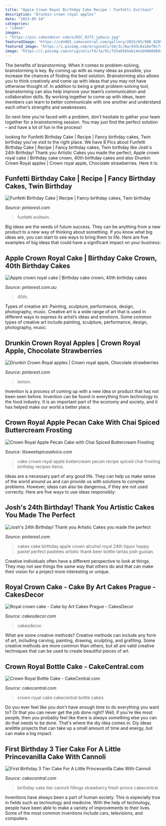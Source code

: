 ```yaml
---
title: "Apple Crown Royal Birthday Cake Recipe : Funfetti Eviltwin"
description: "Drunkin crown royal apples"
date: "2023-05-14"
categories:
- "ideas"
images:
- "https://pic.cakesdecor.com/o/DSC_0275_jpduca.jpg"
featuredImage: "https://cdn001.cakecentral.com/gallery/2015/03/900_82892562up_crown-royal-bottle-cake.jpg"
featured_image: "https://i.pinimg.com/originals/59/3c/8a/593c8a18ef0cf457dc37ba9ac2ee5301.jpg"
image: "https://i.pinimg.com/originals/fd/3a/91/fd3a9169ab14e5d488898dcef25acae9.jpg"
---
```



The benefits of brainstorming.
When it comes to problem-solving, brainstorming is key. By coming up with as many ideas as possible, you increase the chances of finding the best solution. Brainstorming also allows you to think creatively and come up with ideas that you may not have otherwise thought of.
In addition to being a great problem-solving tool, brainstorming can also help improve your team’s communication and collaboration skills. By working together to come up with ideas, team members can learn to better communicate with one another and understand each other’s strengths and weaknesses.

So next time you’re faced with a problem, don’t hesitate to gather your team together for a brainstorming session. You may just find the perfect solution – and have a lot of fun in the process!

	

		
looking for Funfetti Birthday Cake | Recipe | Fancy birthday cakes, Twin birthday you've visit to the right place. We have 8 Pics about Funfetti Birthday Cake | Recipe | Fancy birthday cakes, Twin birthday like Josh&#039;s 24th Birthday! Thank you Artistic Cakes you made the perfect, Apple crown royal cake | Birthday cake crown, 40th birthday cakes and also Drunkin Crown Royal apples | Crown royal apple, Chocolate strawberries. Here it is:
		
    
## Funfetti Birthday Cake | Recipe | Fancy Birthday Cakes, Twin Birthday

<img loading=lazy src="https://i.pinimg.com/originals/fd/3a/91/fd3a9169ab14e5d488898dcef25acae9.jpg" onerror="this.onerror=null;this.src='https://tse2.mm.bing.net/th?id=OIP.0goUh_4E6-KlOQ6N0nz1AAHaLH&amp;pid=15.1';" alt="Funfetti Birthday Cake | Recipe | Fancy birthday cakes, Twin birthday">

_Source: pinterest.com_

>funfetti eviltwin. 

	

Big ideas are the seeds of future success. They can be anything from a new product to a new way of thinking about something. If you know what big ideas are, you can start to see ways to bring them to life. Here are five examples of big ideas that could have a significant impact on your business:

    
## Apple Crown Royal Cake | Birthday Cake Crown, 40th Birthday Cakes

<img loading=lazy src="https://i.pinimg.com/originals/59/3c/8a/593c8a18ef0cf457dc37ba9ac2ee5301.jpg" onerror="this.onerror=null;this.src='https://tse2.mm.bing.net/th?id=OIP.bDH04KEN0vqFYHpyisWOLgAAAA&amp;pid=15.1';" alt="Apple crown royal cake | Birthday cake crown, 40th birthday cakes">

_Source: pinterest.com.au_

>45th. 

	

Types of creative art: Painting, sculpture, performance, design, photography, music.
Creative art is a wide range of art that is used in different ways to express its artist’s ideas and emotions. Some common types of creative art include painting, sculpture, performance, design, photography, music.

    
## Drunkin Crown Royal Apples | Crown Royal Apple, Chocolate Strawberries

<img loading=lazy src="https://i.pinimg.com/originals/fc/0f/5d/fc0f5d7f3e1982e396a3cfd592aa9741.jpg" onerror="this.onerror=null;this.src='https://tse3.mm.bing.net/th?id=OIP.qgbFsdyt_4CIGzRJrsq8fgHaJ4&amp;pid=15.1';" alt="Drunkin Crown Royal apples | Crown royal apple, Chocolate strawberries">

_Source: pinterest.com_

>lemon. 

	

Invention is a process of coming up with a new idea or product that has not been seen before. Invention can be found in everything from technology to the food industry. It is an important part of the economy and society, and it has helped make our world a better place.

    
## Crown Royal Apple Pecan Cake With Chai Spiced Buttercream Frosting

<img loading=lazy src="https://i0.wp.com/lilsweetspiceadvice.com/wp-content/uploads/2016/10/Crown-Royal-Apple-Pecan-Cake-Pinterest.jpg?resize=373%2C1024" onerror="this.onerror=null;this.src='https://tse2.mm.bing.net/th?id=OIP.4ZbC_g_ysqzz0FZ7ecXkggAAAA&amp;pid=15.1';" alt="Crown Royal Apple Pecan Cake with Chai Spiced Buttercream Frosting">

_Source: lilsweetspiceadvice.com_

>cake crown royal apple buttercream pecan recipe spiced chai frosting birthday recipes items. 

	

Ideas are a necessary part of any good life. They can help us make sense of the world around us and can provide us with solutions to complex problems. However, ideas can also be dangerous, if they are not used correctly. Here are five ways to use ideas responsibly: 

    
## Josh&#039;s 24th Birthday! Thank You Artistic Cakes You Made The Perfect

<img loading=lazy src="https://i.pinimg.com/originals/6d/d7/6d/6dd76da0304c2920b1ab79529deaae17.jpg" onerror="this.onerror=null;this.src='https://tse2.mm.bing.net/th?id=OIP.9P0fxsycfb4KOCV20sjQ5AAAAA&amp;pid=15.1';" alt="Josh&#039;s 24th Birthday! Thank you Artistic Cakes you made the perfect">

_Source: pinterest.com_

>cakes cake birthday apple crown alcohol royal 24th liquor happy pastel perfect pasteles artistic thank beer bottle tartas josh gustan. 

	

Creative individuals often have a different perspective to look at things. They may not see things the same way that others do and that can make their vision for a project more interesting or unique.

    
## Royal Crown Cake - Cake By Art Cakes Prague - CakesDecor

<img loading=lazy src="https://pic.cakesdecor.com/o/DSC_0275_jpduca.jpg" onerror="this.onerror=null;this.src='https://tse2.mm.bing.net/th?id=OIP.CWyDaSGznN1Vjg1-RTtL7QHaLB&amp;pid=15.1';" alt="Royal crown cake - Cake by Art Cakes Prague - CakesDecor">

_Source: cakesdecor.com_

>cakesdecor. 

	

What are some creative methods?
Creative methods can include any form of art, including carving, painting, drawing, sculpting, and grafiting. Some creative methods are more common than others, but all are valid creative techniques that can be used to create beautiful pieces of art.

    
## Crown Royal Bottle Cake - CakeCentral.com

<img loading=lazy src="https://cdn001.cakecentral.com/gallery/2015/03/900_82892562up_crown-royal-bottle-cake.jpg" onerror="this.onerror=null;this.src='https://tse1.mm.bing.net/th?id=OIP.RU6m_yiMPfSTbg2yyTl90QHaJ4&amp;pid=15.1';" alt="Crown Royal Bottle Cake - CakeCentral.com">

_Source: cakecentral.com_

>crown royal cake cakecentral bottle cakes. 

	

Do you ever feel like you don't have enough time to do everything you want to? Or that you can never get the job done right? Well, if you're like most people, then you probably feel like there is always something else you can do that needs to be done. That's where the diy idea comes in. Diy ideas arelittle projects that can take up a small amount of time and energy, but can make a big impact.

    
## First Birthday 3 Tier Cake For A Little Princevanilla Cake With Cannoli

<img loading=lazy src="https://cdn001.cakecentral.com/gallery/2015/03/900_886949R6Gf_first-birthday-3-tier-cake-for-a-little-princevanilla-cake-with-cannoli-and-fresh-strawberry-fillings.jpg" onerror="this.onerror=null;this.src='https://tse2.mm.bing.net/th?id=OIP.dF0DO0NVpM3wkbzlbgr8XwHaJ6&amp;pid=15.1';" alt="First Birthday 3 Tier Cake For A Little Princevanilla Cake With Cannoli">

_Source: cakecentral.com_

>birthday cake tier cannoli fillings strawberry fresh prince cakecentral. 

	

Inventions have always been a part of human society. This is especially true in fields such as technology and medicine. With the help of technology, people have been able to make a variety of improvements to their lives. Some of the most common inventions include cars, televisions, and computers.

